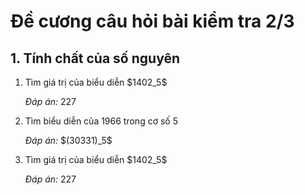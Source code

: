 # Đề cương câu hỏi bài kiểm tra 2/3
## 1. Tính chất của số nguyên
<ol>
  <li>Tìm giá trị của biểu diễn $1402_5$
    <p><i>Đáp án:</i> 227</p>
  </li>
  <li>Tìm biểu diễn của 1966 trong cơ số 5
    <p><i>Đáp án:</i> $(30331)_5$</p>
  </li>
  <li>Tìm giá trị của biểu diễn $1402_5$
    <p><i>Đáp án:</i> 227</p>
  </li>
</ol>
